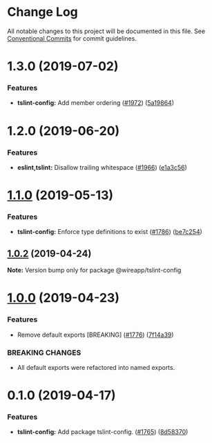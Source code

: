 # Change Log

All notable changes to this project will be documented in this file.
See [Conventional Commits](https://conventionalcommits.org) for commit guidelines.

# 1.3.0 (2019-07-02)


### Features

* **tslint-config:** Add member ordering ([#1972](https://github.com/wireapp/wire-web-packages/tree/master/packages/tslint-config/issues/1972)) ([5a19864](https://github.com/wireapp/wire-web-packages/tree/master/packages/tslint-config/commit/5a19864))





# 1.2.0 (2019-06-20)


### Features

* **eslint,tslint:** Disallow trailing whitespace ([#1966](https://github.com/wireapp/wire-web-packages/tree/master/packages/tslint-config/issues/1966)) ([e1a3c56](https://github.com/wireapp/wire-web-packages/tree/master/packages/tslint-config/commit/e1a3c56))





# [1.1.0](https://github.com/wireapp/wire-web-packages/tree/master/packages/tslint-config/compare/@wireapp/tslint-config@1.0.2...@wireapp/tslint-config@1.1.0) (2019-05-13)


### Features

* **tslint-config:** Enforce type definitions to exist ([#1786](https://github.com/wireapp/wire-web-packages/tree/master/packages/tslint-config/issues/1786)) ([be7c254](https://github.com/wireapp/wire-web-packages/tree/master/packages/tslint-config/commit/be7c254))





## [1.0.2](https://github.com/wireapp/wire-web-packages/tree/master/packages/tslint-config/compare/@wireapp/tslint-config@1.0.0...@wireapp/tslint-config@1.0.2) (2019-04-24)

**Note:** Version bump only for package @wireapp/tslint-config





# [1.0.0](https://github.com/wireapp/wire-web-packages/tree/master/packages/tslint-config/compare/@wireapp/tslint-config@0.1.0...@wireapp/tslint-config@1.0.0) (2019-04-23)


### Features

* Remove default exports [BREAKING] ([#1776](https://github.com/wireapp/wire-web-packages/tree/master/packages/tslint-config/issues/1776)) ([7f14a39](https://github.com/wireapp/wire-web-packages/tree/master/packages/tslint-config/commit/7f14a39))


### BREAKING CHANGES

* All default exports were refactored into named exports.





# 0.1.0 (2019-04-17)


### Features

* **tslint-config:** Add package tslint-config. ([#1765](https://github.com/wireapp/wire-web-packages/tree/master/packages/tslint-config/issues/1765)) ([8d58370](https://github.com/wireapp/wire-web-packages/tree/master/packages/tslint-config/commit/8d58370))
